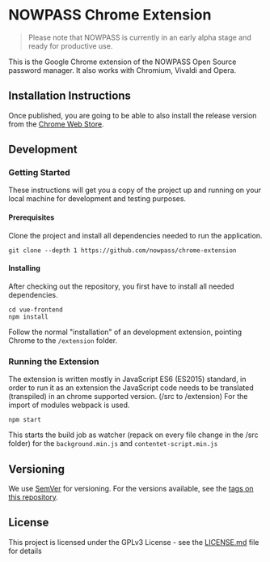 # NOWPASS Chrome Extension

> Please note that NOWPASS is currently in an early alpha stage and ready for productive use.

This is the Google Chrome extension of the NOWPASS Open Source password manager. It also works with Chromium, Vivaldi and Opera.

## Installation Instructions

Once published, you are going to be able to also install the release version from the [Chrome Web Store](https://extensions.google.com).


## Development

### Getting Started

These instructions will get you a copy of the project up and running on your local machine for development and testing purposes. 

#### Prerequisites

Clone the project and install all dependencies needed to run the application.

```
git clone --depth 1 https://github.com/nowpass/chrome-extension
```

#### Installing

After checking out the repository, you first have to install all needed dependencies.

```
cd vue-frontend
npm install
```

Follow the normal "installation" of an development extension, pointing Chrome to the ```/extension``` folder.

### Running the Extension

The extension is written mostly in JavaScript ES6 (ES2015) standard, in order to run it as an extension the JavaScript code 
needs to be translated (transpiled) in an chrome supported version. (/src to /extension)
For the import of modules webpack is used. 

```
npm start
```

This starts the build job as watcher (repack on every file change in the /src folder) for the `background.min.js` and `contentet-script.min.js`

## Versioning

We use [SemVer](http://semver.org/) for versioning. For the versions available, see the [tags on this repository](https://github.com/nowpass/chrome-extension/tags). 

## License

This project is licensed under the GPLv3 License - see the [LICENSE.md](LICENSE.md) file for details
